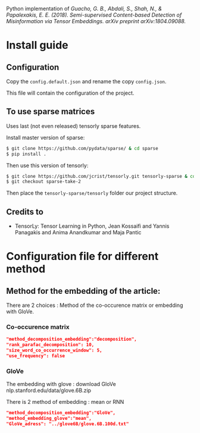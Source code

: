 Python implementation of 
_Guacho, G. B., Abdali, S., Shah, N., & Papalexakis, 
E. E. (2018). Semi-supervised Content-based Detection of 
Misinformation via Tensor Embeddings. arXiv preprint arXiv:1804.09088._

# Install guide

## Configuration
Copy the `config.default.json` and rename the copy `config.json`.

This file will contain the configuration of the project.
## To use sparse matrices
Uses last (not even released) tensorly sparse features.

Install master version of sparse:
```bash
$ git clone https://github.com/pydata/sparse/ & cd sparse
$ pip install .
```

Then use this version of tensorly:
```bash
$ git clone https://github.com/jcrist/tensorly.git tensorly-sparse & cd tensorly-sparse
$ git checkout sparse-take-2
```
Then place the `tensorly-sparse/tensorly` folder our project structure.

## Credits to
- TensorLy: Tensor Learning in Python, Jean Kossaifi and Yannis Panagakis and Anima Anandkumar and Maja Pantic

# Configuration file for different method

## Method for the embedding of the article:

There are 2 choices : Method of the co-occurence matrix or embedding with GloVe.

### Co-occurence matrix

```json
"method_decomposition_embedding":"decomposition",
"rank_parafac_decomposition": 10,
"size_word_co_occurrence_window": 5,
"use_frequency": false
```

### GloVe

The embedding with glove : download GloVe nlp.stanford.edu/data/glove.6B.zip

There is 2 method of embedding : mean or RNN

```json
"method_decomposition_embedding":"GloVe",
"method_embedding_glove":"mean",
"GloVe_adress": "../glove6B/glove.6B.100d.txt"
```